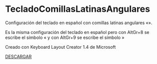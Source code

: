 # TecladoComillasLatinasAngulares
Configuración del teclado en español con comillas latinas angulares «».

Es la misma configuración del teclado en español pero con AltGr+8 se escribe el símbolo « y con AltGr+9 se escribe el símbolo »

Creado con Keyboard Layout Creator 1.4 de Microsoft

[DESCARGAR](https://github.com/rasputino/TecladoComillasLatinasAngulares/releases/download/Windows/Comillas.zip)
